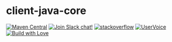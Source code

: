# client-java-core
[![Maven Central](https://img.shields.io/maven-central/v/com.epam.reportportal/client-java-core.svg?label=Maven%20Central)](https://search.maven.org/search?q=g:%22com.epam.reportportal%22%20AND%20a:%22client-java-core%22)
[![Join Slack chat!](https://reportportal-slack-auto.herokuapp.com/badge.svg)](https://reportportal-slack-auto.herokuapp.com)
[![stackoverflow](https://img.shields.io/badge/reportportal-stackoverflow-orange.svg?style=flat)](http://stackoverflow.com/questions/tagged/reportportal)
[![UserVoice](https://img.shields.io/badge/uservoice-vote%20ideas-orange.svg?style=flat)](https://rpp.uservoice.com/forums/247117-report-portal)
[![Build with Love](https://img.shields.io/badge/build%20with-❤%EF%B8%8F%E2%80%8D-lightgrey.svg)](http://reportportal.io?style=flat)
